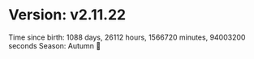 # Version: v2.11.22
Time since birth: 1088 days, 26112 hours, 1566720 minutes, 94003200 seconds
Season: Autumn 🍁
